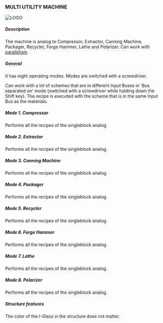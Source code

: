 ### MULTI UTILITY MACHINE

![LOGO](https://raw.githubusercontent.com/GT-IMPACT/impact-front/main/public/media/gregtech/ParUtill.png)

##### Description

The machine is analog to Compressor, Extractor, Canning Machine, Packager, Recycler, Forge Hammer, Lathe and Polarizer. Can work with [parallelism](#/mechanics#parallelism).

##### General

It has eight operating modes. Modes are switched with a screwdriver.

Can work with a lot of schemes that are in different Input Buses in 'Bus separated on' mode (switched with a screwdriver while holding down the Shift key). The recipe is executed with the scheme that is in the same Input Bus as the materials.

##### Mode 1. Compressor

Performs all the recipes of the singleblock analog.

##### Mode 2. Extractor

Performs all the recipes of the singleblock analog.

##### Mode 3. Canning Machine

Performs all the recipes of the singleblock analog.

##### Mode 4. Packager

Performs all the recipes of the singleblock analog.

##### Mode 5. Recycler

Performs all the recipes of the singleblock analog.

##### Mode 6. Forge Hammer

Performs all the recipes of the singleblock analog.

##### Mode 7. Lathe

Performs all the recipes of the singleblock analog.

##### Mode 8. Polarizer

Performs all the recipes of the singleblock analog.

##### Structure features

The color of the I-Glass in the structure does not matter.
